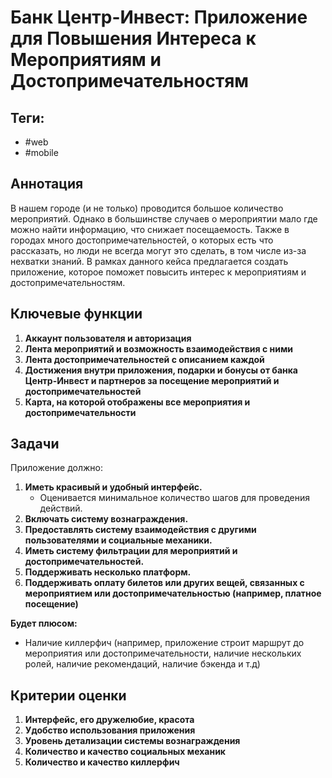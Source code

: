# Банк Центр-Инвест: Приложение для Повышения Интереса к Мероприятиям и Достопримечательностям

## Теги: 
- #web 
- #mobile

## Аннотация
В нашем городе (и не только) проводится большое количество мероприятий. Однако в большинстве случаев о мероприятии мало где можно найти информацию, что снижает посещаемость. Также в городах много достопримечательностей, о которых есть что рассказать, но люди не всегда могут это сделать, в том числе из-за нехватки знаний. В рамках данного кейса предлагается создать приложение, которое поможет повысить интерес к мероприятиям и достопримечательностям.

## Ключевые функции
1. **Аккаунт пользователя и авторизация**
2. **Лента мероприятий и возможность взаимодействия с ними**
3. **Лента достопримечательностей с описанием каждой**
4. **Достижения внутри приложения, подарки и бонусы от банка Центр-Инвест и партнеров за посещение мероприятий и достопримечательностей**
5. **Карта, на которой отображены все мероприятия и достопримечательности**

## Задачи
Приложение должно:
1. **Иметь красивый и удобный интерфейс.**
   - Оценивается минимальное количество шагов для проведения действий.
2. **Включать систему вознаграждения.**
3. **Предоставлять систему взаимодействия с другими пользователями и социальные механики.**
4. **Иметь систему фильтрации для мероприятий и достопримечательностей.**
5. **Поддерживать несколько платформ.**
6. **Поддерживать оплату билетов или других вещей, связанных с мероприятием или достопримечательностью (например, платное посещение)**

**Будет плюсом:**
- Наличие киллерфич (например, приложение строит маршрут до мероприятия или достопримечательности, наличие нескольких ролей, наличие рекомендаций, наличие бэкенда и т.д)

## Критерии оценки
1. **Интерфейс, его дружелюбие, красота**
2. **Удобство использования приложения**
3. **Уровень детализации системы вознаграждения**
4. **Количество и качество социальных механик**
5. **Количество и качество киллерфич**
